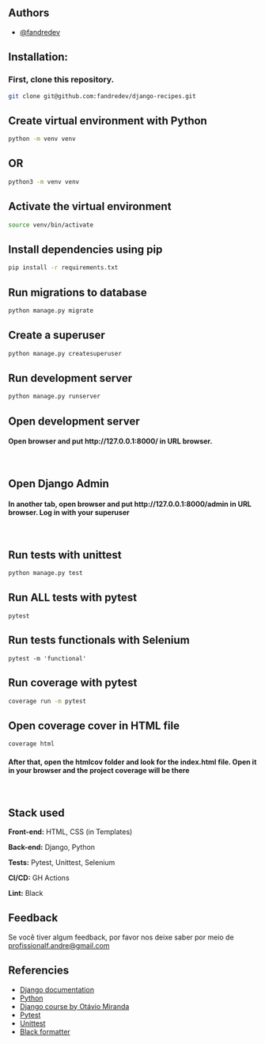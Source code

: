 

## Authors

- [@fandredev](https://www.linkedin.com/in/devfandre/)


## Installation:
### First, clone this repository.
```bash
git clone git@github.com:fandredev/django-recipes.git
```

## Create virtual environment with Python

```bash
python -m venv venv
```
## OR
```bash
python3 -m venv venv
```

## Activate the virtual environment

```bash
source venv/bin/activate
```

## Install dependencies using pip
```bash
pip install -r requirements.txt
```

## Run migrations to database
```bash
python manage.py migrate
```

## Create a superuser
```bash
python manage.py createsuperuser
```
    
## Run development server
```bash
python manage.py runserver
```

## Open development server
<h4>
Open browser and put http://127.0.0.1:8000/ in URL browser.
</h4>
<br>

## Open Django Admin
<h4>
In another tab, open browser and put http://127.0.0.1:8000/admin in URL browser. Log in with your superuser</h4>
<br>

## Run tests with unittest
```bash
python manage.py test
```

## Run ALL tests with pytest

``` 
pytest
``` 

## Run tests functionals with Selenium

```
pytest -m 'functional'
``` 

## Run coverage with pytest
```bash
coverage run -m pytest
```

## Open coverage cover in HTML file
```bash
coverage html
```
<h4>After that, open the htmlcov folder and look for the index.html file.
Open it in your browser and the project coverage will be there</h4>
<br>

## Stack used

**Front-end:** HTML, CSS (in Templates)

**Back-end:** Django, Python

**Tests:** Pytest, Unittest, Selenium

**CI/CD:** GH Actions

**Lint:** Black


## Feedback

Se você tiver algum feedback, por favor nos deixe saber por meio de profissionalf.andre@gmail.com

## Referencies

 - [Django documentation](https://docs.djangoproject.com/en/5.0/)
 - [Python](https://www.python.org/)
 - [Django course by Otávio Miranda](https://www.udemy.com/course/curso-de-django-web-framework-com-python-html-e-css/)
 - [Pytest](https://docs.pytest.org/)
 - [Unittest](https://docs.python.org/3/library/unittest.html)
 - [Black formatter](https://black.readthedocs.io/en/stable/the_black_code_style/index.html)
